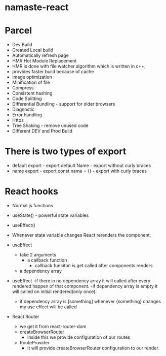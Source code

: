 # namaste-react

# Parcel

- Dev Build
- Created Local build
- Automatically refresh page
- HMR Hot Module Replacement
- HMR is done with file watcher algorithm which is written in c++;
- provides faster build because of cache
- Image optimization
- Minification of file
- Compress
- Consistent hashing
- Code Splitting
- Differential Bundling - support for older browsers
- Diagnostic
- Error handling
- Https
- Tree Shaking - remove unused code
- Different DEV and Prod Build

# There is two types of export

- default export - export default Name - export without curly braces
- name export - export const name = {} - export with curly braces

# React hooks

- Normal js functions
- useState() - powerful state variables
- useEffect()

- Whenever state variable changes React rerenders the component;

- useEffect
  - take 2 arguments
    - a callback function
      - callback funciton is get called after components renders
  - a dependency array
- useEffect
  -if there in no dependency array it will called after every rendered happen of that component.
  -if dependency array is empty it will called on initial rendered(only once).
  - if dependency array is [something] whenever {something} changes my use effect will be called

- React Router
  - we get it from react-router-dom
  - createBrowserRouter
    - inside this we provide configuration of our routes
  - RouteProvider
    - It will provide createBrowserRouter configuration to our render.